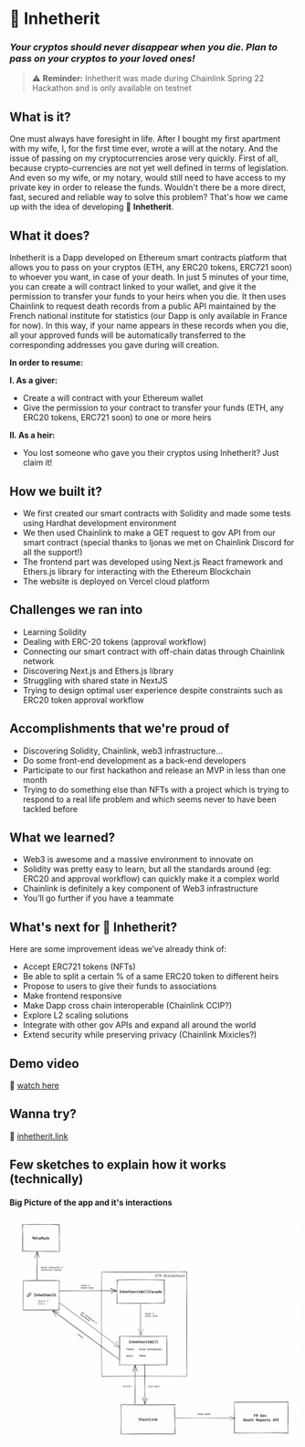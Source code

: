 # **🌈 Inhetherit**
### _Your cryptos should never disappear when you die. Plan to pass on your cryptos to your loved ones!_

> ⚠️ **Reminder:** Inhetherit was made during Chainlink Spring 22 Hackathon and is only available on testnet 

## What is it?
One must always have foresight in life. After I bought my first apartment with my wife, I, for the first time ever, wrote a will at the notary. And the issue of passing on my cryptocurrencies arose very quickly. First of all, because crypto-currencies are not yet well defined in terms of legislation. And even so my wife, or my notary, would still need to have access to my private key in order to release the funds. Wouldn't there be a more direct, fast, secured and reliable way to solve this problem? That's how we came up with the idea of developing 🌈 **Inhetherit**. 

## What it does?
Inhetherit is a Dapp developed on Ethereum smart contracts platform that allows you to pass on your cryptos (ETH, any ERC20 tokens, ERC721 soon) to whoever you want, in case of your death. In just 5 minutes of your time, you can create a will contract linked to your wallet, and give it the permission to transfer your funds to your heirs when you die. It then uses Chainlink to request death records from a public API maintained by the French national institute for statistics (our Dapp is only available in France for now). In this way, if your name appears in these records when you die, all your approved funds will be automatically transferred to the corresponding addresses you gave during will creation. 

**In order to resume:**

**I. As a giver:**
- Create a will contract with your Ethereum wallet
- Give the permission to your contract to transfer your funds (ETH, any ERC20 tokens, ERC721 soon) to one or more heirs

**II. As a heir:**
- You lost someone who gave you their cryptos using Inhetherit? Just claim it!

## How we built it?
- We first created our smart contracts with Solidity and made some tests using Hardhat development environment
- We then used Chainlink to make a GET request to gov API from our smart contract (special thanks to Ijonas we met on Chainlink Discord for all the support!)
- The frontend part was developed using Next.js React framework and Ethers.js library for interacting with the Ethereum Blockchain
- The website is deployed on Vercel cloud platform

## Challenges we ran into
- Learning Solidity
- Dealing with ERC-20 tokens (approval workflow)
- Connecting our smart contract with off-chain datas through Chainlink network
- Discovering Next.js and Ethers.js library
- Struggling with shared state in NextJS
- Trying to design optimal user experience despite constraints such as ERC20 token approval workflow

## Accomplishments that we're proud of
- Discovering Solidity, Chainlink, web3 infrastructure…
- Do some front-end development as a back-end developers
- Participate to our first hackathon and release an MVP in less than one month
- Trying to do something else than NFTs with a project which is trying to respond to a real life problem and which seems never to have been tackled before

## What we learned?
- Web3 is awesome and a massive environment to innovate on
- Solidity was pretty easy to learn, but all the standards around (eg: ERC20 and approval workflow) can quickly make it a complex world
- Chainlink is definitely a key component of Web3 infrastructure
- You’ll go further if you have a teammate

## What's next for 🌈 Inhetherit?
Here are some improvement ideas we’ve already think of:
- Accept ERC721 tokens (NFTs)
- Be able to split a certain % of a same ERC20 token to different heirs
- Propose to users to give their funds to associations
- Make frontend responsive
- Make Dapp cross chain interoperable (Chainlink CCIP?)
- Explore L2 scaling solutions
- Integrate with other gov APIs and expand all around the world
- Extend security while preserving privacy (Chainlink Mixicles?)

## Demo video
🎥 [watch here](https://www.youtube.com/watch?v=9KKFVsAiAqU)

## Wanna try? 
🔗 [inhetherit.link](https://www.inhetherit.link)

## Few sketches to explain how it works (technically)
#### Big Picture of the app and it's interactions
![big picture](doc/big-picture.png)
